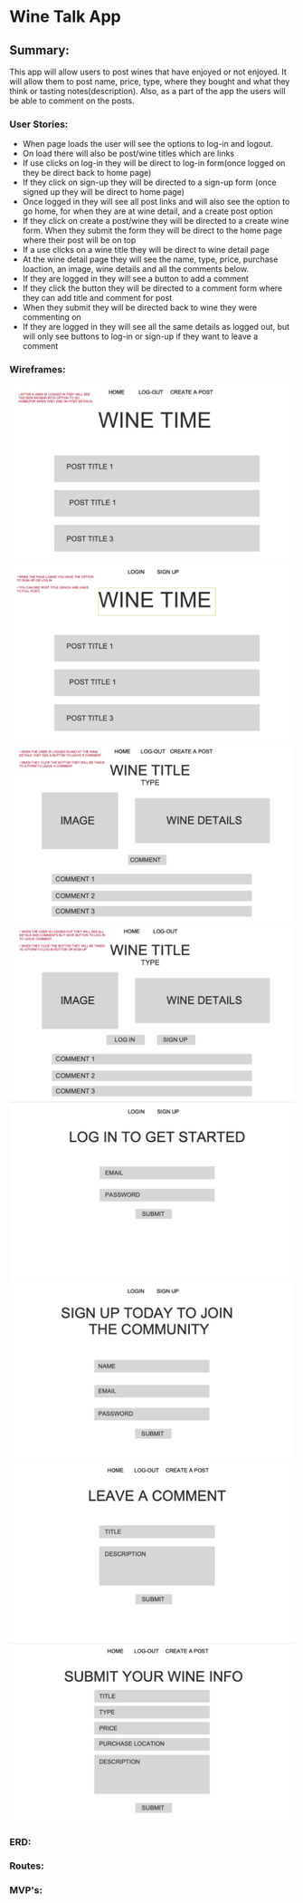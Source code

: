 # Wine Talk App

## Summary:
This app will allow users to post wines that have enjoyed or not enjoyed. It will allow them to post name, price, type, where they bought and what they think or tasting notes(description). Also, as a part of the app the users will be able to comment on the posts.

### User Stories:
* When page loads the user will see the options to log-in and logout.
* On load there will also be post/wine titles which are links
* If use clicks on log-in they will be direct to log-in form(once logged on they be direct back to home page)
* If they click on sign-up they will be directed to a sign-up form (once signed up they will be direct to home page)
* Once logged in they will see all post links and will also see the option to go home, for when they are at wine detail, and a create post option
* If they click on create a post/wine they will be directed to a create wine form. When they submit the form they will be direct to the home page where their post will be on top
* If a use clicks on a wine title they will be direct to wine detail page
* At the wine detail page they will see the name, type, price, purchase loaction, an image, wine details and all the comments below.
* If they are logged in they will see a button to add a comment
* If they click the button they will be directed to a comment form where they can add title and comment for post
* When they submit they will be directed back to wine they were commenting on
* If they are logged in they will see all the same details as logged out, but will only see buttons to log-in or sign-up if they want to leave a comment

### Wireframes:
![Alt Text](./wireframes/home-logged-in.jpg)
![Alt Text](./wireframes/home-logged-out.jpg)
![Alt Text](./wireframes/wine-details-logged-in.jpg)
![Alt Text](./wireframes/wine-details-logged-out.jpg)
![Alt Text](./wireframes/log-in-form.jpg)
![Alt Text](./wireframes/sign-up-form.jpg)
![Alt Text](./wireframes/comment-form.jpg)
![Alt Text](./wireframes/create-wine.jpg)

### ERD:

### Routes:
### MVP's:



